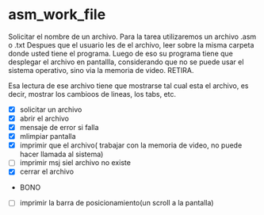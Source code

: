 # asm_work_file
Solicitar el nombre de un archivo. Para la tarea utilizaremos un archivo .asm o .txt
Despues que el usuario les de el archivo, leer sobre la misma carpeta donde usted tiene el programa. Luego de eso su programa tiene que desplegar el archivo en pantallla, considerando que no se puede usar el sistema operativo, sino via la memoria de video. RETIRA. 

Esa lectura de ese archivo tiene que mostrarse tal cual esta el archivo, es decir, mostrar los cambioos de lineas, los tabs, etc. 

- [X]  solicitar un archivo
- [x]  abrir el archivo
- [x]  mensaje de error si falla
- [x]  mlimpiar pantalla
- [x]  imprimir que el archivo( trabajar con la memoria de video, no puede hacer llamada al sistema)
- [ ]  imprimir msj siel  archivo no existe
- [x]  cerrar el archivo
- BONO
- [ ]  imprimir la barra de posicionamiento(un scroll a la pantalla)  

